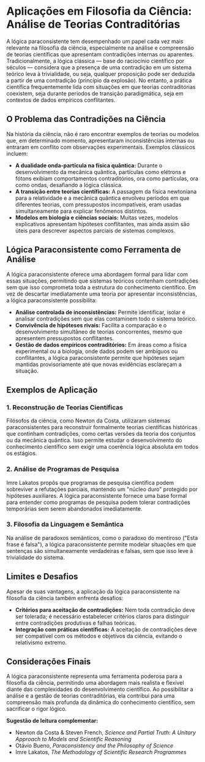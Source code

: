 
# Aplicações em Filosofia da Ciência: Análise de Teorias Contraditórias

A lógica paraconsistente tem desempenhado um papel cada vez mais relevante na filosofia da ciência, especialmente na análise e compreensão de teorias científicas que apresentam contradições internas ou aparentes. Tradicionalmente, a lógica clássica — base do raciocínio científico por séculos — considera que a presença de uma contradição em um sistema teórico leva à trivialidade, ou seja, qualquer proposição pode ser deduzida a partir de uma contradição (princípio da explosão). No entanto, a prática científica frequentemente lida com situações em que teorias contraditórias coexistem, seja durante períodos de transição paradigmática, seja em contextos de dados empíricos conflitantes.

## O Problema das Contradições na Ciência

Na história da ciência, não é raro encontrar exemplos de teorias ou modelos que, em determinado momento, apresentaram inconsistências internas ou entraram em conflito com observações experimentais. Exemplos clássicos incluem:

- **A dualidade onda-partícula na física quântica:** Durante o desenvolvimento da mecânica quântica, partículas como elétrons e fótons exibiam comportamentos contraditórios, ora como partículas, ora como ondas, desafiando a lógica clássica.
- **A transição entre teorias científicas:** A passagem da física newtoniana para a relatividade e a mecânica quântica envolveu períodos em que diferentes teorias, com pressupostos incompatíveis, eram usadas simultaneamente para explicar fenômenos distintos.
- **Modelos em biologia e ciências sociais:** Muitas vezes, modelos explicativos apresentam hipóteses conflitantes, mas ainda assim são úteis para descrever aspectos parciais de sistemas complexos.

## Lógica Paraconsistente como Ferramenta de Análise

A lógica paraconsistente oferece uma abordagem formal para lidar com essas situações, permitindo que sistemas teóricos contenham contradições sem que isso comprometa toda a estrutura do conhecimento científico. Em vez de descartar imediatamente uma teoria por apresentar inconsistências, a lógica paraconsistente possibilita:

- **Análise controlada de inconsistências:** Permite identificar, isolar e analisar contradições sem que elas contaminem todo o sistema teórico.
- **Convivência de hipóteses rivais:** Facilita a comparação e o desenvolvimento simultâneo de teorias concorrentes, mesmo que apresentem pressupostos conflitantes.
- **Gestão de dados empíricos contraditórios:** Em áreas como a física experimental ou a biologia, onde dados podem ser ambíguos ou conflitantes, a lógica paraconsistente permite que hipóteses sejam mantidas provisoriamente até que novas evidências esclareçam a situação.

## Exemplos de Aplicação

### 1. Reconstrução de Teorias Científicas

Filósofos da ciência, como Newton da Costa, utilizaram sistemas paraconsistentes para reconstruir formalmente teorias científicas históricas que continham contradições, como certas versões da teoria dos conjuntos ou da mecânica quântica. Isso permite estudar o desenvolvimento do conhecimento científico sem exigir uma coerência lógica absoluta em todos os estágios.

### 2. Análise de Programas de Pesquisa

Imre Lakatos propôs que programas de pesquisa científica podem sobreviver a refutações parciais, mantendo um "núcleo duro" protegido por hipóteses auxiliares. A lógica paraconsistente fornece uma base formal para entender como programas de pesquisa podem tolerar contradições temporárias sem serem abandonados imediatamente.

### 3. Filosofia da Linguagem e Semântica

Na análise de paradoxos semânticos, como o paradoxo do mentiroso ("Esta frase é falsa"), a lógica paraconsistente permite modelar situações em que sentenças são simultaneamente verdadeiras e falsas, sem que isso leve à trivialidade do sistema.

## Limites e Desafios

Apesar de suas vantagens, a aplicação da lógica paraconsistente na filosofia da ciência também enfrenta desafios:

- **Critérios para aceitação de contradições:** Nem toda contradição deve ser tolerada; é necessário estabelecer critérios claros para distinguir entre contradições produtivas e falhas teóricas.
- **Integração com práticas científicas:** A aceitação de contradições deve ser compatível com os métodos e objetivos da ciência, evitando o relativismo extremo.

## Considerações Finais

A lógica paraconsistente representa uma ferramenta poderosa para a filosofia da ciência, permitindo uma abordagem mais realista e flexível diante das complexidades do desenvolvimento científico. Ao possibilitar a análise e a gestão de teorias contraditórias, ela contribui para uma compreensão mais profunda da dinâmica do conhecimento científico, sem sacrificar o rigor lógico.

**Sugestão de leitura complementar:**  
- Newton da Costa & Steven French, *Science and Partial Truth: A Unitary Approach to Models and Scientific Reasoning*  
- Otávio Bueno, *Paraconsistency and the Philosophy of Science*  
- Imre Lakatos, *The Methodology of Scientific Research Programmes*
```
